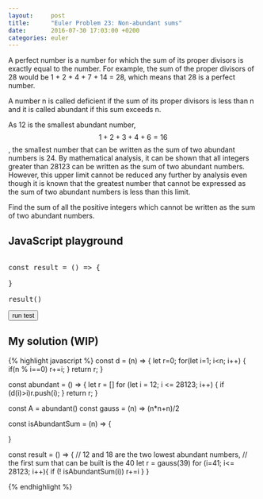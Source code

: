 ```yaml
---
layout:     post
title:      "Euler Problem 23: Non-abundant sums"
date:       2016-07-30 17:03:00 +0200
categories: euler
---
```

A perfect number is a number for which the sum of its proper divisors is exactly equal to the number. For example, the sum of the proper divisors of 28 would be 1 + 2 + 4 + 7 + 14 = 28, which means that 28 is a perfect number.

A number n is called deficient if the sum of its proper divisors is less than n and it is called abundant if this sum exceeds n.

As 12 is the smallest abundant number, $$1 + 2 + 3 + 4 + 6 = 16$$, the smallest number that can be written as the sum of two abundant numbers is 24. By mathematical analysis, it can be shown that all integers greater than 28123 can be written as the sum of two abundant numbers. However, this upper limit cannot be reduced any further by analysis even though it is known that the greatest number that cannot be expressed as the sum of two abundant numbers is less than this limit.

Find the sum of all the positive integers which cannot be written as the sum of two abundant numbers.


## JavaScript playground

<pre class="edit">

const result = () => {
    
}

result()
</pre>
<button class="test" id="buttonTest0"> run test </button>
<script type="text/html" class="test" id="test0">
alert("not implemented yet")
</script>


## My solution (WIP)

<div class="spoiler">

{% highlight javascript %}
const d = (n) => {
    let r=0;
    for(let i=1; i<n; i++) {
        if(n % i==0) r+=i;
    }
    return r;
}

const abundant = () => {
    let r = []
    for (let i = 12; i <= 28123; i++) {
        if (d(i)>i)r.push(i);
    }
    return r;
}

const A = abundant()
const gauss = (n) => (n*n+n)/2

const isAbundantSum = (n) => {

}

const result = () => {
    // 12 and 18 are the two lowest abundant numbers,
    // the first sum that can be built is the 40
    let r = gauss(39)
    for (i=41; i<= 28123; i++){
        if (! isAbundantSum(i)) r+=i
    }
}

{% endhighlight %}
</div>